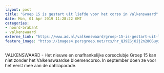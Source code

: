 ```yaml
---
layout: post
title: "Groep 15 is gestart uit liefde voor het corso in Valkenswaard"
date: Mon, 01 Apr 2019 11:28:22 GMT
categories: 
- noord-brabant 
- valkenswaard 
externe_link: "https://www.ad.nl/valkenswaard/groep-15-is-gestart-uit-liefde-voor-het-corso-in-valkenswaard~ad85630e/"
feature_image: "https://images4.persgroep.net/rcs/hr_QJ9ZGj8ij2n28OGuyiCROfmY/diocontent/144438758/_fitwidth/400/?appId=21791a8992982cd8da851550a453bd7f&quality=0.7"
---
```


VALKENSWAARD - Het nieuwe en onafhankelijke corsoclubje Groep 15 kan niet zonder het Valkenswaardse bloemencorso. In september doen ze voor het eerst mee aan de dahliaparade.
